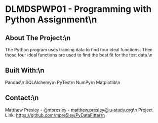 # DLMDSPWP01 - Programming with Python Assignment\n

## About The Project:\n

The Python program uses training data to find four ideal functions. Then those four ideal functions are used to find the best fit for the test data.\n

## Built With:\n

Pandas\n
SQLAlchemy\n
PyTest\n
NumPy\n
Matplotlib\n

## Contact:\n

Matthew Presley - @mpresley - matthew.presley@iu-study.org\n
Project Link: https://github.com/mpre5ley/PyDataFitter\n
